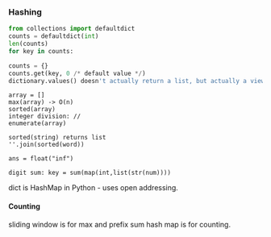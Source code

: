 ### Hashing
```python
from collections import defaultdict
counts = defaultdict(int)
len(counts)
for key in counts:
```
```python
counts = {}
counts.get(key, 0 /* default value */)
dictionary.values() doesn't actually return a list, but actually a view object. We need to convert it to a list first.
```
```
array = []
max(array) -> O(n)
sorted(array)
integer division: //
enumerate(array)

sorted(string) returns list
''.join(sorted(word))

ans = float("inf")

digit sum: key = sum(map(int,list(str(num))))
```

dict is HashMap in Python - uses open addressing.


#### Counting
sliding window is for max and prefix sum hash map is for counting.